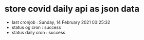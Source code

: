 # store covid daily api as json data

- last cronjob : Sunday, 14 February 2021 00:25:32
- status og cron : success
- status daily cron : success
      
      